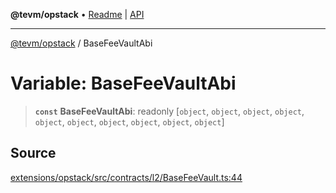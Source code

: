 **@tevm/opstack** • [Readme](../README.md) \| [API](../globals.md)

***

[@tevm/opstack](../README.md) / BaseFeeVaultAbi

# Variable: BaseFeeVaultAbi

> **`const`** **BaseFeeVaultAbi**: readonly [`object`, `object`, `object`, `object`, `object`, `object`, `object`, `object`, `object`, `object`]

## Source

[extensions/opstack/src/contracts/l2/BaseFeeVault.ts:44](https://github.com/evmts/tevm-monorepo/blob/main/extensions/opstack/src/contracts/l2/BaseFeeVault.ts#L44)
